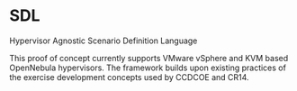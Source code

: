 # SDL
Hypervisor Agnostic Scenario Definition Language

This proof of concept currently supports VMware vSphere and KVM based OpenNebula hypervisors.
The framework builds upon existing practices of the exercise development concepts used by CCDCOE and CR14.